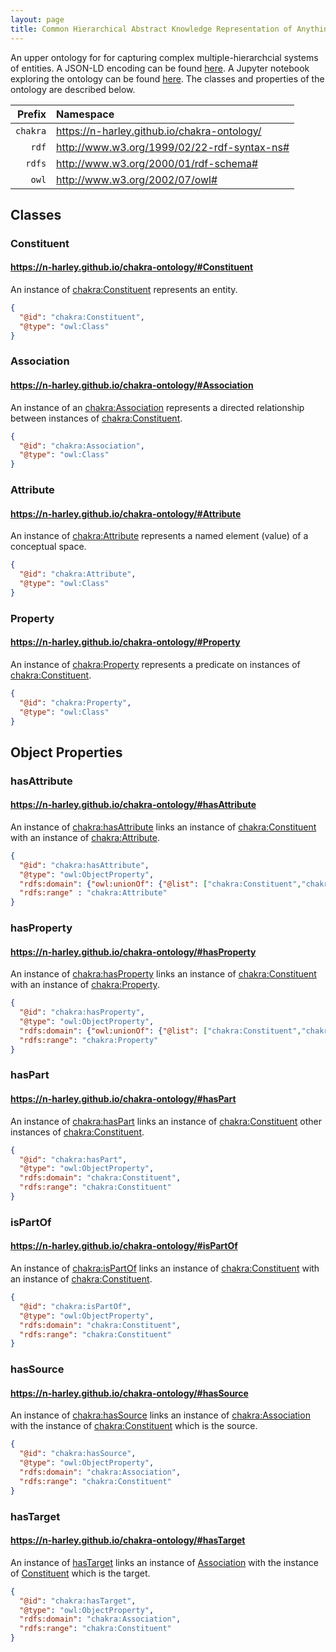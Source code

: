 ```yaml
---
layout: page
title: Common Hierarchical Abstract Knowledge Representation of Anything
--- 
```


An upper ontology for for capturing complex multiple-hierarchcial systems of entities. A JSON-LD encoding can be found [here](https://n-harley.github.io/chakra-ontology/json-ld-encoding.json). A Jupyter notebook exploring the ontology can be found [here](https://nbviewer.jupyter.org/github/n-harley/chakra-ontology/blob/main/explorer.ipynb). The classes and properties of the ontology are described below.

|Prefix | Namespace | 
| ---: | :--- |
| `chakra` | <https://n-harley.github.io/chakra-ontology/> |
| `rdf` | <http://www.w3.org/1999/02/22-rdf-syntax-ns#> |
| `rdfs` | <http://www.w3.org/2000/01/rdf-schema#> |
| `owl` | <http://www.w3.org/2002/07/owl#> |



## Classes

### Constituent

#### <https://n-harley.github.io/chakra-ontology/#Constituent>

An instance of [chakra:Constituent](https://n-harley.github.io/chakra-ontology/#Constituent) represents an entity.

```json
{
  "@id": "chakra:Constituent",
  "@type": "owl:Class"
}
```

### Association

#### <https://n-harley.github.io/chakra-ontology/#Association>

An instance of an [chakra:Association](https://n-harley.github.io/chakra-ontology/#Association) represents a directed relationship between instances of [chakra:Constituent](#Constituent). 

```json
{
  "@id": "chakra:Association",
  "@type": "owl:Class"
}
```

### Attribute

#### <https://n-harley.github.io/chakra-ontology/#Attribute>

An instance of [chakra:Attribute](https://n-harley.github.io/chakra-ontology/#Attribute) represents a named element (value) of a conceptual space. 

```json
{
  "@id": "chakra:Attribute",
  "@type": "owl:Class"
}
```

### Property

#### <https://n-harley.github.io/chakra-ontology/#Property>

An instance of [chakra:Property](https://n-harley.github.io/chakra-ontology/#Property) represents a predicate on instances of [chakra:Constituent](https://n-harley.github.io/chakra-ontology/#Constituent).


```json
{
  "@id": "chakra:Property",
  "@type": "owl:Class"
}
```

## Object Properties

### hasAttribute

#### <https://n-harley.github.io/chakra-ontology/#hasAttribute>

An instance of [chakra:hasAttribute](https://n-harley.github.io/chakra-ontology/#hasAttribute) links an instance of [chakra:Constituent](https://n-harley.github.io/chakra-ontology/#Constituent) with an instance of [chakra:Attribute](https://n-harley.github.io/chakra-ontology/#Attribtue).


```json
{
  "@id": "chakra:hasAttribute",
  "@type": "owl:ObjectProperty",
  "rdfs:domain": {"owl:unionOf": {"@list": ["chakra:Constituent","chakra:Association"]},
  "rdfs:range" : "chakra:Attribute"
}
```

### hasProperty

#### <https://n-harley.github.io/chakra-ontology/#hasProperty>

An instance of [chakra:hasProperty](https://n-harley.github.io/chakra-ontology/#hasProperty) links an instance of [chakra:Constituent](https://n-harley.github.io/chakra-ontology/#Constituent) with an instance of [chakra:Property](https://n-harley.github.io/chakra-ontology/#Property).

```json
{
  "@id": "chakra:hasProperty",
  "@type": "owl:ObjectProperty",
  "rdfs:domain": {"owl:unionOf": {"@list": ["chakra:Constituent","chakra:Association"]},
  "rdfs:range": "chakra:Property"
}
```

### hasPart

#### <https://n-harley.github.io/chakra-ontology/#hasPart>

An instance of [chakra:hasPart](https://n-harley.github.io/chakra-ontology/#hasPart) links an instance of [chakra:Constituent](https://n-harley.github.io/chakra-ontology/#Constituent) other instances of [chakra:Constituent](https://n-harley.github.io/chakra-ontology/#Constituent).

```json
{
  "@id": "chakra:hasPart",
  "@type": "owl:ObjectProperty",
  "rdfs:domain": "chakra:Constituent",
  "rdfs:range": "chakra:Constituent"
}
```

### isPartOf

#### <https://n-harley.github.io/chakra-ontology/#isPartOf>

An instance of [chakra:isPartOf](https://n-harley.github.io/chakra-ontology/#isPartOf) links an instance of [chakra:Constituent](https://n-harley.github.io/chakra-ontology/#Constituent) with an instance of [chakra:Constituent](https://n-harley.github.io/chakra-ontology/#Constituent).
```json
{
  "@id": "chakra:isPartOf",
  "@type": "owl:ObjectProperty",
  "rdfs:domain": "chakra:Constituent",
  "rdfs:range": "chakra:Constituent"
}
```

### hasSource

#### <https://n-harley.github.io/chakra-ontology/#hasSource>

An instance of [chakra:hasSource](https://n-harley.github.io/chakra-ontology/#hasSource) links an instance of [chakra:Association](https://n-harley.github.io/chakra-ontology/#Association) with the instance of [chakra:Constituent](https://n-harley.github.io/chakra-ontology/#Constituent) which is the source.

```json
{
  "@id": "chakra:hasSource",
  "@type": "owl:ObjectProperty",
  "rdfs:domain": "chakra:Association",
  "rdfs:range": "chakra:Constituent"
}
```

### hasTarget

#### <https://n-harley.github.io/chakra-ontology/#hasTarget>

An instance of [hasTarget](#hasTarget) links an instance of [Association](#Association) with the instance of [Constituent](#Constituent) which is the target.

```json
{
  "@id": "chakra:hasTarget",
  "@type": "owl:ObjectProperty",
  "rdfs:domain": "chakra:Association",
  "rdfs:range": "chakra:Constituent"
}
```
